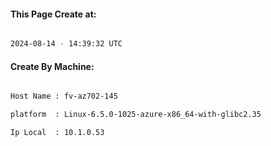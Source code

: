 
   
#### This Page Create at:

```bash

2024-08-14 - 14:39:32 UTC

```

#### Create By Machine:

```bash

Host Name : fv-az702-145

platform  : Linux-6.5.0-1025-azure-x86_64-with-glibc2.35

Ip Local  : 10.1.0.53

```

